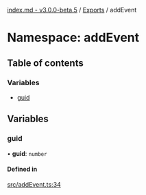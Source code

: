 [index.md - v3.0.0-beta.5](../README.md) / [Exports](../modules.md) / addEvent

# Namespace: addEvent

## Table of contents

### Variables

- [guid](addEvent.md#guid)

## Variables

### guid

• **guid**: `number`

#### Defined in

[src/addEvent.ts:34](https://github.com/saqqdy/js-cool/blob/641f5bd/src/addEvent.ts#L34)
